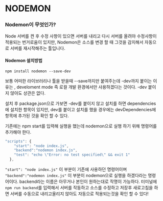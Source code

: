 # NODEMON

### Nodemon이 무엇인가?

Node 서버를 켠 후 수정 사항이 있으면 서버를 내리고 다시 서버를 올려야 수정사항이 적용되는 번거로움이 있지만,
Nodemon은 소스를 변경 할 때 그것을 감지해서 자동으로 서버를 재시작해주는 툴입니다.  

#### Nodemon 설치방법
```
npm install nodemon --save-dev
```
보통 어떠한 라이브러리나 툴을 받을때 --save까지만 붙여주는데 -dev까지 붙이는 이유는 , develoment mode 즉 로컬 개발 환경에서만 사용하겠다는 것이다. -dev 붙이지 않아도 상관은 없다.

설치 후 package.json으로 가보면 -dev를 붙이지 않고 설치를 하면 dependencies에 설치한 항목이 있지만, dev를 붙이고 설치를 했을 경우에는 devDependencies에 항목에 추가된 것을 확인 할 수 있다.

기존에는 npm start를 입력해 실행을 했는데 nodemon으로 실행 하기 위해 명령어를 추가해야 한다.
```js
"scripts": {
    "start": "node index.js",
    "backend":"nodemon index.js",
    "test": "echo \"Error: no test specified\" && exit 1"
  },

```
`"start": "node index.js"` 이 부분이 기존에 사용하던 명령어이며 ` "backend":"nodemon index.js"` 이 부분이 nodemon으로 실행을 하겠다라는 명령어이다. backend라는 이름은 아무거나 본인이 원하는대로 작명이 가능하다.
터미널에 `npm run backend`를 입력해서 서버를 작동하고 소스를 수정하고 저장후 새로고침을 하면 서버를 수동으로 내리고올리지 않아도 자동으로 적용되는것을 확인 할 수 있다!
